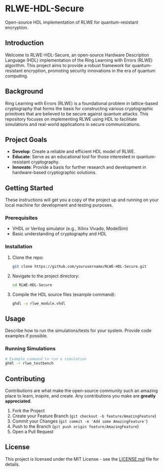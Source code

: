 # RLWE-HDL-Secure
Open-source HDL implementation of RLWE for quantum-resistant encryption.

## Introduction
Welcome to RLWE-HDL-Secure, an open-source Hardware Description Language (HDL) implementation of the Ring Learning with Errors (RLWE) algorithm. This project aims to provide a robust framework for quantum-resistant encryption, promoting security innovations in the era of quantum computing.

## Background
Ring Learning with Errors (RLWE) is a foundational problem in lattice-based cryptography that forms the basis for constructing various cryptographic primitives that are believed to be secure against quantum attacks. This repository focuses on implementing RLWE using HDL to facilitate simulations and real-world applications in secure communications.

## Project Goals
- **Develop**: Create a reliable and efficient HDL model of RLWE.
- **Educate**: Serve as an educational tool for those interested in quantum-resistant cryptography.
- **Innovate**: Provide a basis for further research and development in hardware-based cryptographic solutions.

## Getting Started
These instructions will get you a copy of the project up and running on your local machine for development and testing purposes.

### Prerequisites
- VHDL or Verilog simulator (e.g., Xilinx Vivado, ModelSim)
- Basic understanding of cryptography and HDL

### Installation
1. Clone the repo:
   ```bash
   git clone https://github.com/yourusername/RLWE-HDL-Secure.git
   ```
2. Navigate to the project directory:
   ```bash
   cd RLWE-HDL-Secure
   ```
3. Compile the HDL source files (example command):
   ```bash
   ghdl -a rlwe_module.vhdl

## Usage
Describe how to run the simulations/tests for your system. Provide code examples if possible.

### Running Simulations
```bash
# Example command to run a simulation
ghdl -r rlwe_testbench
```

## Contributing
Contributions are what make the open-source community such an amazing place to learn, inspire, and create. Any contributions you make are **greatly appreciated**.

1. Fork the Project
2. Create your Feature Branch (`git checkout -b feature/AmazingFeature`)
3. Commit your Changes (`git commit -m 'Add some AmazingFeature'`)
4. Push to the Branch (`git push origin feature/AmazingFeature`)
5. Open a Pull Request

## License
This project is licensed under the MIT License - see the [LICENSE.md](LICENSE) file for details.